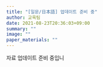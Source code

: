 ```yaml
---
title: "[일문/日本語] 업데이트 준비 중"
author: 교육팀
date: 2021-08-23T20:36:03+09:00
summary: ""
image: ""
paper_materials: ""
---
```

자료 업데이트 준비 중입니